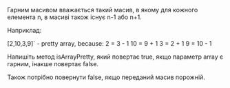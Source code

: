 Гарним масивом вважається такий масив, в якому для кожного елемента n, в масиві також існує n-1 або n+1.

Наприклад:

[2,10,3,9]` - pretty array, because:
2 = 3 - 1
10 = 9 + 1
3 = 2 + 1
9 = 10 - 1

Напишіть метод isArrayPretty, який повертає true, якщо параметр array є гарним, інакше повертає false.

Також потрібно повернути false, якщо переданий масив порожній.